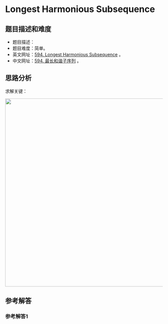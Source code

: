 # Longest Harmonious Subsequence

## 题目描述和难度
+ 题目描述：
+ 题目难度：简单。
+ 英文网址：[594. Longest Harmonious Subsequence](https://leetcode.com/problems/longest-harmonious-subsequence/description/)  。
+ 中文网址：[594. 最长和谐子序列](https://leetcode-cn.com/problems/longest-harmonious-subsequence/description/)  。
## 思路分析
求解关键：

<img src="https://liweiwei1419.github.io/images/leetcode-solution/" width="600">

## 参考解答
### 参考解答1

```java

```